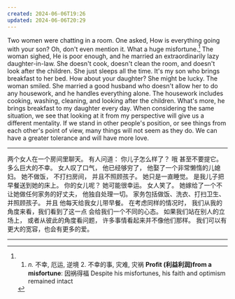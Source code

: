 ```yaml
---
created: 2024-06-06T19:26
updated: 2024-06-06T20:29
---
```

Two women were chatting in a room.
One asked,
How is everything going with your son?
Oh,
don't even mention it.
What a huge misfortune.[^1]
The woman sighed,
He is poor enough,
and he married an extraordinarily lazy daughter-in-law.
She doesn't cook,
doesn't clean the room,
and doesn't look after the children.
She just sleeps all the time.
It's my son who brings breakfast to her bed.
How about your daughter?
She might be lucky.
The woman smiled.
She married a good husband who doesn't allow her to do any housework,
and he handles everything alone.
The housework includes cooking, washing, cleaning,
and looking after the children.
What's more,
he brings breakfast to my daughter every day.
When considering the same situation,
we see that looking at it from my perspective 
will give us a different mentality.
If we stand in other people's position,
or see things from each other's point of view,
many things will not seem as they do.
We can have a greater tolerance and will have more love. 

---
两个女人在一个房间里聊天。
有人问道：
你儿子怎么样了？
哦
甚至不要提它。
多么巨大的不幸。
女人叹了口气，
他已经够穷了，
他娶了一个非常懒惰的儿媳妇。
她不做饭，
不打扫房间，
并且不照顾孩子。
她只是一直睡觉。
是我儿子把早餐送到她的床上。
你的女儿呢？
她可能很幸运。
女人笑了。
她嫁给了一个不让她做任何家务的好丈夫，
他独自处理一切。
家务包括做饭、洗衣、打扫卫生、
并照顾孩子。
并且
他每天给我女儿带早餐。
在考虑同样的情况时，
我们从我的角度来看，我们看到了这一点
会给我们一个不同的心态。
如果我们站在别人的立场上，
或者从彼此的角度看问题，
许多事情看起来并不像他们那样。
我们可以有更大的宽容，也会有更多的爱。

---

[^1]: 1. _n._ 不幸, 厄运, 逆境 2. 不幸的事, 灾难, 灾祸   **Profit (利益利润)from a misfortune**: 因祸得福  Despite his misfortunes, his faith and optimism remained intact